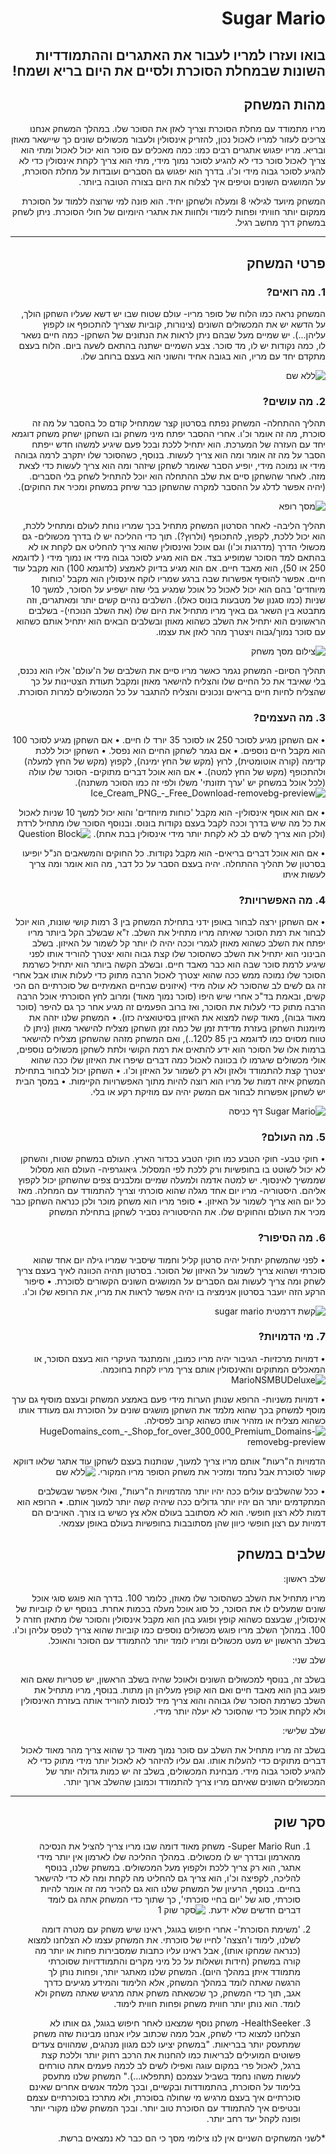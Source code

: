 <div dir='rtl' lang='he'>

# Sugar Mario

## בואו ועזרו למריו לעבור את האתגרים וההתמודדיות השונות שבמחלת הסוכרת ולסיים את היום בריא ושמח!

## מהות המשחק

מריו מתמודד עם מחלת הסוכרת וצריך לאזן את הסוכר שלו. במהלך המשחק אנחנו צריכים לעזור למריו לאכול נכון, להזריק אינסולין ולעבור מכשולים שונים כך שיישאר מאוזן ובריא. מריו יפגוש אתגרים רבים כמו: כמה מאכלים עם סוכר הוא יכול לאכול ומתי הוא צריך לאכול סוכר כדי לא להגיע לסוכר נמוך מידי, מתי הוא צריך לקחת אינסולין כדי לא להגיע לסוכר גבוה מידי וכ'ו. בדרך הוא יפגוש גם הסברים ועובדות על מחלת הסוכרת, על המושגים השונים וטיפים איך לצלוח את היום בצורה הטובה ביותר.

המשחק מיועד לגילאי 8 ומעלה ולשחקן יחיד. הוא פונה למי שרוצה ללמוד על הסוכרת ממקום יותר חוויתי ופחות לימודי ולחוות את אתגרי היומיום של חולי הסוכרת.
ניתן לשחק במשחק דרך מחשב רגיל.

---


## פרטי המשחק


### 1. מה רואים?

המשחק נראה כמו הלוח של סופר מריו- עולם שטוח שבו יש דשא שעליו השחקן הולך, על הדשא יש את המכשולים השונים (צינורות, קוביות שצריך להתכופף או לקפוץ עליהן...). 
יש שמיים מעל שבהם ניתן לראות את הנתונים של השחקן- כמה חיים נשאר לו, כמה נקודות יש לו, מד סוכר.
צבע השמיים ישתנה בהתאם לשעה ביום.
הלוח בעצם מתקדם יחד עם מריו, הוא בגובה אחיד והשוני הוא בעצם ברוחב שלו.

![ללא שם](https://user-images.githubusercontent.com/58184656/100762546-c4b67880-33fc-11eb-960a-f4d7184f53ce.png)


### 2. מה עושים?

תהליך ההתחלה-
המשחק נפתח בסרטון קצר שמתחיל קודם כל בהסבר על מה זה סוכרת, מה זה אומר וכ'ו. אחרי ההסבר יפתח מיני משחק ובו השחקן ישחק משחק דוגמא יחד עם העזרה של המערכת. הוא יתחיל ללכת ובכל פעם שיגיע למשהו חדש ייפתח הסבר על מה זה אומר ומה הוא צריך לעשות. בנוסף, כשהסוכר שלו יתקרב לרמה גבוהה מידי או נמוכה מידי, יופיע הסבר שאומר לשחקן שיזהר ומה הוא צריך לעשות כדי לצאת מזה. לאחר שהשחקן סיים את שלב ההתחלה הוא יוכל להתחיל לשחק בלי הסברים. (יהיה אפשר לדלג על ההסבר למקרה שהשחקן כבר שיחק במשחק ומכיר את החוקים).

![מסך רופא](https://user-images.githubusercontent.com/58184656/100762010-30e4ac80-33fc-11eb-9dae-787c62bef4e1.png)

תהליך הליבה- לאחר הסרטון המשחק מתחיל בכך שמריו נוחת לעולם ומתחיל ללכת, הוא יכול ללכת, לקפוץ, להתכופף (ולרוץ?). תוך כדי ההליכה יש לו בדרך מכשולים- גם מכשולי הדרך (מדרגות וכ'ו) וגם אוכל ואינסולין שהוא צריך להחליט אם לקחת או לא בהתאם למד הסוכר שמופיע בצד. אם הוא מגיע לסוכר גבוה מידי או נמוך מידי ( לדוגמא 250 או 50), הוא מאבד חיים. אם הוא מגיע בדיוק לאמצע (לדוגמא 100) הוא מקבל עוד חיים. אפשר להוסיף אפשרות שבה ברגע שמריו לוקח אינסולין הוא מקבל 'כוחות מיוחדים' בהם הוא יכול לאכול כל אוכל שמגיע בלי שזה ישפיע על הסוכר, למשך 10 שניות (כמו סגנון של מטבעות בונוס כאלו). השלבים נהיים קשים יותר ומאתגרים, וזה מתבטא בין השאר גם באיך מריו מתחיל את היום שלו (את השלב הנוכחי)- בשלבים הראשונים הוא יתחיל את השלב כשהוא מאוזן ובשלבים הבאים הוא יתחיל אותם כשהוא עם סוכר נמוך/גבוה ויצטרך מהר לאזן את עצמו.

![צילום מסך משחק](https://user-images.githubusercontent.com/58184656/100759396-3987b380-33f9-11eb-84e0-8e4fa7937201.png)

תהליך הסיום- המשחק נגמר כאשר מריו סיים את השלבים של ה'עולם' אליו הוא נכנס, בלי שאיבד את כל החיים שלו והצליח להישאר מאוזן ומקבל תעודת הצטיינות על כך שהצליח לחיות חיים בריאים ונכונים והצליח להתגבר על כל המכשולים למרות הסוכרת.


### 3. מה העצמים?

•	אם השחקן מגיע לסוכר 250 או לסוכר 35 יורד לו חיים. 
•	אם השחקן מגיע לסוכר 100 הוא מקבל חיים נוספים.
•	אם נגמר לשחקן החיים הוא נפסל.
•	השחקן יכול ללכת קדימה (קורה אוטומטית), לרוץ (מקש של החץ ימינה), לקפוץ (מקש של החץ למעלה) ולהתכופף (מקש של החץ למטה).
•	אם הוא אוכל דברים מתוקים- הסוכר שלו עולה (לכל אוכל במשחק יש 'ערך תזונתי' משלו ולפי זה כמו הסוכר משתנה).
![Ice_Cream_PNG_-_Free_Download-removebg-preview](https://user-images.githubusercontent.com/58184656/100770083-8cfffe80-3405-11eb-904f-1a30a351abd1.png)

•	אם הוא אוסף אינסולין- הוא מקבל 'כוחות מיוחדים' והוא יכול למשך 10 שניות לאכול את כל מה שיש בדרך וככה לקבל בעצם נקודות בונוס. ובנוסף הסוכר שלו מתחיל לרדת (ולכן הוא צריך לשים לב לא לקחת יותר מידי אינסולין בבת אחת).
![Question Block](https://user-images.githubusercontent.com/58184656/100770301-c89ac880-3405-11eb-95f6-9b182e60d3c0.jpg)

•	אם הוא אוכל דברים בריאים- הוא מקבל נקודות.
כל החוקים והמשאבים הנ"ל יופיעו בסרטון של תהליך ההתחלה. יהיה בעצם הסבר על כל דבר, מה הוא אומר ומה צריך לעשות איתו 


### 4. מה האפשרויות?

•	אם השחקן ירצה לבחור באופן ידני בתחילת המשחק בין 3 רמות קושי שונות, הוא יוכל לבחור את רמת הסוכר שאיתה מריו מתחיל את השלב. ז"א שבשלב הקל ביותר מריו יפתח את השלב כשהוא מאוזן לגמרי וככה יהיה לו יותר קל לשמור על האיזון. בשלב הבינוני הוא יתחיל את השלב כשהסוכר שלו קצת גבוה והוא יצטרך להוריד אותו לפני שיגיע לרמת סוכר שבה הוא כבר מאבד חיים. ובשלב הקשה ביותר הוא יתחיל כשרמת הסוכר שלו נמוכה ממש ככה שהוא יצטרך לאכול הרבה מתוק כדי לעלות אותו אבל אחרי זה גם לשים לב שהסוכר לא עולה מידי (איזונים שבחיים האמיתיים של סוכרתיים הם הכי קשים, ובאמת בד"כ אחרי שיש היפו (סוכר נמוך מאוד) ומרוב לחץ הסוכרתי אוכל הרבה הרבה מתוק כדי לעלות את הסוכר, ואז ברוב הפעמים זה מגיע אחר כך גם להיפר (סוכר מאוד גבוה), מאוד קשה למצוא את האיזון בסיטואציה כזו).
•	המשחק שלנו יזהה את מיומנות השחקן בעזרת מדידת זמן של כמה זמן השחקן מצליח להישאר מאוזן (ניתן לו טווח מסוים כמו לדוגמא בין 85 ל120..), ואם המשחק מזהה שהשחקן מצליח להישאר ברמות אלו של הסוכר הוא ידע להתאים את רמת הקושי ולתת לשחקן מכשולים נוספים, אולי מכשולים שיגרמו לו בכוונה לאכול כמה דברים שיפרו את האיזון שלו ככה שהוא יצטרך קצת להתמודד ולאזן ולא רק לשמור על האיזון וכ'ו.
• השחקן יכול לבחור בתחילת המשחק איזה דמות של מריו הוא רוצה להיות מתוך האפשרויות הקיימות.
• במסך הבית יש לשחקן אפשרות לבחור אם המשק יהיה עם מוזיקת רקע או בלי.

![Sugar Mario דף כניסה](https://user-images.githubusercontent.com/58184656/100542577-816cd600-3253-11eb-93f0-858f40ac1b05.png)


### 5. מה העולם?

•	חוקי טבע- חוקי הטבע כמו חוקי הטבע בכדור הארץ. העולם במשחק שטוח, והשחקן לא יכול לשוטט בו בחופשיות ורק ללכת לפי המסלול. 
גיאוגרפיה- העולם הוא מסלול שממשיך לאינסוף. יש למטה אדמה ולמעלה שמיים ומלבנים צפים שהשחקן יכול לקפוץ אליהם. 
היסטוריה- מריו יום אחד מגלה שהוא סוכרתי וצריך להתמודד עם המחלה. מאז כל יום הוא צריך לשמור על האיזון.
•	סופר מריו הוא משחק מוכר ולכן כנראה השחקן כבר מכיר את העולם והחוקים שלו. את ההיסטוריה נסביר לשחקן בתחילת המשחק



### 6.	מה הסיפור?
•	לפני שהמשחק יתחיל יהיה סרטון קליל וחמוד שיסביר שמריו גילה יום אחד שהוא סוכרתי ושהוא צריך לשמור על האיזון של הסוכר. בסרטון תהיה הכוונה לאיך בעצם צריך לשחק ומה צריך לעשות וגם הסברים על המושגים השונים הקשורים לסוכרת.
•	סיפור הרקע הזה יועבר בסרטון אנימציה בו יהיה אפשר לראות את מריו, את הרופא שלו וכ'ו.

![קשת דרמטית sugar mario](https://user-images.githubusercontent.com/58184656/100770921-7a39f980-3406-11eb-91e2-af6deb6f0326.png)



### 7.	מי הדמויות?

•	דמויות מרכזיות- הגיבור יהיה מריו כמובן, והמתנגד העיקרי הוא בעצם הסוכר, או המאכלים המתוקים והאינסולין אותם צריך מריו לקחת בחוכמה.
![MarioNSMBUDeluxe](https://user-images.githubusercontent.com/58184656/100771033-99388b80-3406-11eb-99b7-5203c23d6506.png)

•	דמויות משניות- הרופא שנותן הערות מידי פעם באמצע המשחק ובעצם מוסיף גם ערך מוסף למשחק בכך שהוא מלמד את השחקן מושגים שונים על הסוכרת וגם מעודד אותו כשהוא מצליח או מזהיר אותו כשהוא קרוב לפסילה.
![HugeDomains_com_-_Shop_for_over_300_000_Premium_Domains-removebg-preview](https://user-images.githubusercontent.com/58184656/100771104-ad7c8880-3406-11eb-8036-3374b740d9ed.png)

הדמויות ה"רעות" אותם מריו צריך למעוך, שנותנות בעצם לשחקן עוד אתגר שלאו דווקא קשור לסוכרת אבל נחמד ומזכיר את משחק הסופר מריו המקורי.
![ללא שם](https://user-images.githubusercontent.com/58184656/100771808-85d9f000-3407-11eb-86b9-ea9b71d0cd02.png)

•	ככל שהשלבים עולים ככה יהיו יותר מהדמויות ה"רעות", ואולי אפשר שבשלבים המתקדמים יותר הם יהיו יותר גדולים ככה שיהיה קשה יותר למעוך אותם.
•	הרופא הוא דמות ללא רצון חופשי. הוא לא מסתובב בעולם אלא צץ כשיש בו צורך. האויבים הם דמויות עם רצון חופשי כיוון שהן מסתובבות בחופשיות בעולם באופן עצמאי.


## שלבים במשחק

שלב ראשון:

מריו מתחיל את השלב כשהסוכר שלו מאוזן, כלומר 100. בדרך הוא פוגש סוגי אוכל שונים שמעלים לו את הסוכר, כל סוג אוכל מעלה בכמות אחרת. בנוסף יש לו קוביות של אינסולין, שבעצם כשהוא קופץ ופוגע בהן הוא מקבל אינסולין והסוכר שלו מתאזן חזרה ל 100. במהלך השלב מריו פוגש מכשולים נוספים כמו קוביות שהוא צריך לטפס עליהן וכ'ו. בשלב הראשון יש מעט מכשולים ומריו לומד יותר להתמודד עם הסוכר והאוכל.

שלב שני:

בשלב זה, בנוסף למכשולים השונים ולאוכל שהיה בשלב הראשון, יש פטריות שאם הוא פוגע בהן הוא מאבד חיים ואם הוא קופץ מעליהן הן מתות. בנוסף, מריו מתחיל את השלב כשרמת הסוכר שלו גבוהה והוא צריך מיד לנסות להוריד אותה בעזרת האינסולין ולא לקחת אוכל כדי שהסוכר לא יעלה יותר מידי.

שלב שלישי:

 בשלב זה מריו מתחיל את השלב עם סוכר נמוך מאוד כך שהוא צריך מהר מאוד לאכול דברים מתוקים כדי להעלות אותו. וגם עליו להיזהר לא לאכול יותר מידי מתוק כדי לא להגיע לסוכר גבוה מידי. מבחינת המכשולים, בשלב זה יש כמות גדולה יותר של המכשולים השונים שאיתם מריו צריך להתמודד וכמובן שהשלב ארוך יותר.

---


## סקר שוק

1.	Super Mario Run- משחק מאוד דומה שבו מריו צריך להציל את הנסיכה מהארמון ובדרך יש לו מכשולים. במהלך ההליכה שלו לארמון אין יותר מידי אתגר, הוא רק צריך ללכת ולקפוץ מעל המכשולים. במשחק שלנו, בנוסף להליכה, לקפיצה וכ'ו, הוא צריך גם להחליט מה לקחת ומה לא כדי להישאר בחיים. בנוסף, הרעיון של המשחק שלנו הוא גם להכיר מה זה אומר להיות סוכרתי, סוג של 'יום בחיי סוכרתי', כך שתוך כדי המשחק אתה גם לומד דברים חדשים שלא ידעת.
![סקר שוק 1](https://user-images.githubusercontent.com/58184656/100793488-d90e6b80-3424-11eb-8054-9e69591e337d.png)

2.	'משימת הסוכרת'- אחרי חיפוש בגוגל, ראינו שיש משחק עם מטרה דומה לשלנו, לימוד ו'הצצה' לחייו של סוכרתי. את המשחק עצמו לא הצלחנו למצוא (כנראה שמחקו אותו), אבל ראינו עליו כתבות שמסבירות פחות או יותר מה קורה במשחק (חידות ושאלות על כל מיני מקרים והתמודדויות שסוכרתי מתמודד איתן במהלך היום). המשחק שלנו מאתגר יותר, ופחות נותן לך הרגשה שאתה לומד במהלך המשחק, אלא הלימוד והמידע מגיעים כדרך אגב, תוך כדי המשחק, כך שכשאתה משחק אתה מרגיש שאתה משחק ולא לומד. הוא נותן יותר חווית משחק ופחות חווית לימוד.

3.	HealthSeeker- משחק נוסף שמצאנו לאחר חיפוש בגוגל, גם אותו לא הצלחנו למצוא כדי לשחק, אבל ממה שכתוב עליו אנחנו מבינות שזה משחק שמתעסק יותר בבריאות. 
"במשחק יציעו לכם מגוון מנהגים, שמהווים צעדים פשוטים המועילים לבריאות כמו להחנות את הרכב רחוק יותר וללכת קצת ברגל, לאכול פרי במקום עוגה ואפילו לשים לב לכמה פעמים אתה טורחים לעשות משהו נחמד בשביל עצמכם (תתפלאו...)."
המשחק שלנו מתעסק בלימוד על הסוכרת, בהתמודדות ובקשיים, ובכך מלמד אנשים אחרים שאינם סוכרתיים איך בעצם מרגיש מי שחולה בסוכרת, ולא מתרכז בסוכרתיים עצמם ובטיפים איך להתמודד עם הסוכרת טוב יותר. ובכך המשחק שלנו מקורי יותר ופונה לקהל יעד רחב יותר.

*לשני המשחקים השניים אין לנו צילומי מסך כי הם כבר לא נמצאים ברשת.


</div>
